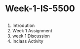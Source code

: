 # Week-1-IS-5500

##
###


<ol>

  <li> Introdution </li> 
  <li> Week 1 Assignment </li>
  <li> week 1 Discussion </li>
  <li> Inclass Activity </li>

</ol>

